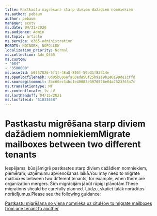 ```yaml
---
title: Pastkastu migrēšana starp diviem dažādiem nomniekiem
ms.author: pebaum
author: pebaum
manager: scotv
ms.date: 04/21/2020
ms.audience: Admin
ms.topic: article
ms.service: o365-administration
ROBOTS: NOINDEX, NOFOLLOW
localization_priority: Normal
ms.collection: Adm_O365
ms.custom:
- "684"
- "3500008"
ms.assetid: b9f57026-5f1f-48a8-805f-56b31f83314e
ms.openlocfilehash: 0d85b606efa63ede50f25b91e9b2e0199de1cffd
ms.sourcegitcommit: 8bc60ec34bc1e40685e3976576e04a2623f63a7c
ms.translationtype: MT
ms.contentlocale: lv-LV
ms.lasthandoff: 04/15/2021
ms.locfileid: "51833658"
---
```

# <a name="migrate-mailboxes-between-two-different-tenants"></a><span data-ttu-id="6fa75-102">Pastkastu migrēšana starp diviem dažādiem nomniekiem</span><span class="sxs-lookup"><span data-stu-id="6fa75-102">Migrate mailboxes between two different tenants</span></span>

<span data-ttu-id="6fa75-103">Iespējams, būs jāmigrē pastkastes starp diviem dažādiem nomniekiem, piemēram, uzņēmumu apvienošanas laikā.</span><span class="sxs-lookup"><span data-stu-id="6fa75-103">You may need to migrate mailboxes between two different tenants, for example, when there are organization mergers.</span></span> <span data-ttu-id="6fa75-104">Šīm migrācijām jābūt rūpīgi plānotām.</span><span class="sxs-lookup"><span data-stu-id="6fa75-104">These migrations should be carefully planned.</span></span> <span data-ttu-id="6fa75-105">Lūdzu, skatiet tālāk norādītos norādījumus.</span><span class="sxs-lookup"><span data-stu-id="6fa75-105">Please see the following guidance:</span></span>
  
[<span data-ttu-id="6fa75-106">Pastkastu migrēšana no viena nomnieka uz citu</span><span class="sxs-lookup"><span data-stu-id="6fa75-106">How to migrate mailboxes from one tenant to another</span></span>](https://docs.microsoft.com/Exchange/mailbox-migration/migrate-mailboxes-across-tenants)
  